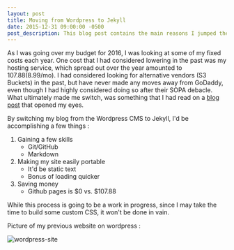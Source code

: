 ```yaml
---
layout: post
title: Moving from Wordpress to Jekyll
date: 2015-12-31 09:00:00 -0500
post_description: This blog post contains the main reasons I jumped the proverbial "wordpress" ship.
---
```


As I was going over my budget for 2016, I was looking at some of my fixed costs each year. One cost that I had considered lowering in the past was my hosting service, which spread out over the year amounted to $107.88 ($8.99/mo). I had considered looking for alternative vendors (S3 Buckets) in the past, but have never made any moves away from GoDaddy, even though I had highly considered doing so after their SOPA debacle. What ultimately made me switch, was something that I had read on a [blog post](http://paulstamatiou.com/how-to-wordpress-to-jekyll/) that opened my eyes.

By switching my blog from the Wordpress CMS to Jekyll, I'd be accomplishing a few things :

1) Gaining a few skills
    - Git/GitHub
    - Markdown
2) Making my site easily portable
    - It'd be static text
    - Bonus of loading quicker
3) Saving money
    - Github pages is $0 vs. $107.88

While this process is going to be a work in progress, since I may take the time to build some custom CSS, it won't be done in vain.

Picture of my previous website on wordpress :

![wordpress-site]({{site.url}}/assets/wordpress-site.png)
